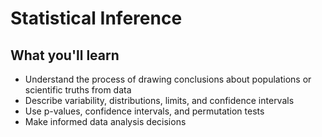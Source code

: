 # Statistical Inference

## What you'll learn

- Understand the process of drawing conclusions about populations or scientific truths from data
- Describe variability, distributions, limits, and confidence intervals
- Use p-values, confidence intervals, and permutation tests
- Make informed data analysis decisions
